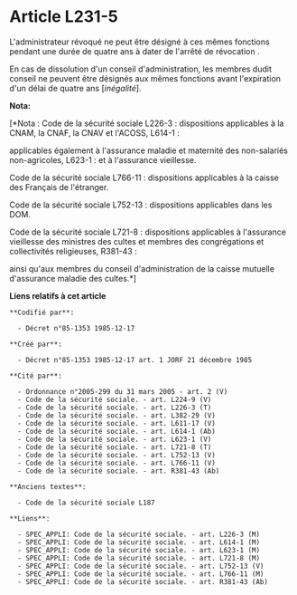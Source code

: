 # Article L231-5

L'administrateur révoqué ne peut être désigné à ces mêmes fonctions pendant une durée de quatre ans à dater de l'arrêté de
révocation     . 

En cas de dissolution d'un conseil d'administration, les membres dudit conseil ne peuvent être désignés aux mêmes fonctions
avant l'expiration d'un délai de quatre ans [*inégalité*].

**Nota:**

[*Nota : Code de la sécurité sociale L226-3 : dispositions applicables à la CNAM, la CNAF, la CNAV et l'ACOSS, L614-1 :

applicables également à l'assurance maladie et maternité des non-salariés non-agricoles, L623-1 : et à l'assurance
vieillesse.

Code de la sécurité sociale L766-11 : dispositions applicables à la caisse des Français de l'étranger.

Code de la sécurité sociale L752-13 : dispositions applicables dans les DOM.

Code de la sécurité sociale L721-8 : dispositions applicables à l'assurance vieillesse des ministres des cultes et membres
des congrégations et collectivités religieuses, R381-43 :

ainsi qu'aux membres du conseil d'administration de la caisse mutuelle d'assurance maladie des cultes.*]

**Liens relatifs à cet article**

	**Codifié par**:

	  - Décret n°85-1353 1985-12-17

	**Créé par**:

	  - Décret n°85-1353 1985-12-17 art. 1 JORF 21 décembre 1985

	**Cité par**:

	  - Ordonnance n°2005-299 du 31 mars 2005 - art. 2 (V)
	  - Code de la sécurité sociale. - art. L224-9 (V)
	  - Code de la sécurité sociale. - art. L226-3 (T)
	  - Code de la sécurité sociale. - art. L382-29 (V)
	  - Code de la sécurité sociale. - art. L611-17 (V)
	  - Code de la sécurité sociale. - art. L614-1 (Ab)
	  - Code de la sécurité sociale. - art. L623-1 (V)
	  - Code de la sécurité sociale. - art. L721-8 (T)
	  - Code de la sécurité sociale. - art. L752-13 (V)
	  - Code de la sécurité sociale. - art. L766-11 (V)
	  - Code de la sécurité sociale. - art. R381-43 (Ab)

	**Anciens textes**:

	  - Code de la sécurité sociale L187

	**Liens**:

	  - SPEC_APPLI: Code de la sécurité sociale. - art. L226-3 (M)
	  - SPEC_APPLI: Code de la sécurité sociale. - art. L614-1 (M)
	  - SPEC_APPLI: Code de la sécurité sociale. - art. L623-1 (M)
	  - SPEC_APPLI: Code de la sécurité sociale. - art. L721-8 (M)
	  - SPEC_APPLI: Code de la sécurité sociale. - art. L752-13 (V)
	  - SPEC_APPLI: Code de la sécurité sociale. - art. L766-11 (M)
	  - SPEC_APPLI: Code de la sécurité sociale. - art. R381-43 (Ab)
